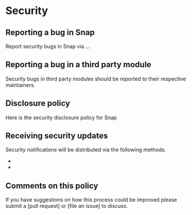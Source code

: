 # Security

## Reporting a bug in Snap

Report security bugs in Snap via ...


## Reporting a bug in a third party module

Security bugs in third party modules should be reported to their respective
maintainers.

## Disclosure policy

Here is the security disclosure policy for Snap

## Receiving security updates

Security notifications will be distributed via the following methods.

* 
* 

## Comments on this policy

If you have suggestions on how this process could be improved please submit a
[pull request] or
[file an issue] to discuss.